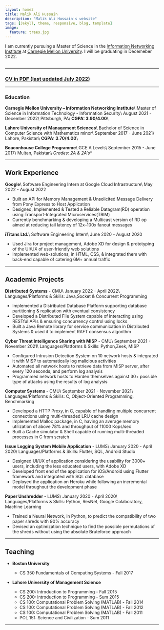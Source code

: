 ```yaml
---
layout: home3
title: Malik Ali Hussain
description: "Malik Ali Hussain's website"
tags: [Jekyll, theme, responsive, blog, template]
image:
  feature: trees.jpg
---
```


I am currently pursuing a Master of Science in the [Information Networking Institute](https://www.cmu.edu/ini/) at [Carnegie Mellon University](https://www.cmu.edu). I will be graduating in Decemeber 2022. 
<br />
<br />


---

### [CV in PDF (last updated July 2022)](../AliRazaCV.pdf)

---

### Education

**Carnegie Mellon University – Information Networking Institute**\\
   Master of Science in Information Technology - Information Security\\
   August 2021 - December 2022\\
   Pittsburgh, PA\\
   **CGPA: 3.90/4.00**\\

**Lahore University of Management Sciences**\\
   Bachelor of Science in Computer Science with Mathematics minor\\
   September 2017 - June 2021\\
   Lahore, Pakistan\\
   **CGPA: 3.70/4.00**\\
    
**Beaconhouse College Programme**\\
   GCE A Levels\\
   September 2015 - June 2017\\
   Multan, Pakistan\\
   **Grades: 2A* & 2A's**

---
## Work Experience

**Google**\\
  Software Engineering Intern at Google Cloud Infrastructure\\
  May 2022 - August 2022
   
   - Built an API for Memory Management & Unsolicited Message Delivery from Pony Express to Host Application
   - Designed, Implemented & Tested a Reliable Datagram(RD) operation using Transport-Integrated Microservices(TRIM)
   - Currently benchmarking & developing a Multicast version of RD op aimed at reducing tail latency of 12x–100x fanout messages
	
**iTitans Ltd.**\\
  Software Engineering Intern\\
  June 2020 - August 2020 
  
   - Used Jira for project management, Adobe XD for design & prototyping of the UI/UX of user-friendly web solutions
   - Implemented web-solutions, in HTML, CSS, & integrated them with back-end capable of catering 6M+ annual traffic

---

## Academic Projects

**Distributed Systems** - CMU\\
  January 2022 - April 2022\\
  Languages/Platforms & Skills: Java,Socket & Concurrent Programming  
    
   - Implemented a Distributed Database Platform supporting database partitioning & replication with eventual consistency
   - Developed a Distributed File System capable of interacting using RESTful APIs & ensuring concurrency control using locks
   - Built a Java Remote library for service communication in Distributed Systems & used it to implement RAFT consensus algorithm

**Cyber Threat Intelligence Sharing with MISP** - CMU\\
  September 2021 - November 2021\\
  Languages/Platforms & Skills: Python,Zeek, MISP
    
   - Configured Intrusion Detection System on 10 network hosts & integrated it with MISP to automatically log malicious activities
   - Automated all network hosts to retrieve data from MISP server, after every 120 seconds, and perform log analysis 
   - Programmed network hosts to Harden themselves against 30+ possible type of attacks using the results of log analysis

**Computer Systems** - CMU\\
  September 2021 - November 2021\\
  Languages/Platforms & Skills: C, Object-Oriented Programming, Benchmarking
   
   - Developed a HTTP Proxy, in C, capable of handling multiple concurrent connections using multi-threaded LRU cache design
   - Implemented Malloc package, in C, having an average memory utilization of above 78% and throughput of 11000 Kops/sec
   - Built a Cache simulator & Shell capable of running multi-threaded processes in C from scratch 

**Issue Logging System Mobile Application** - LUMS\\
  January 2020 - April 2020\\
  Languages/Platforms & Skills: Flutter, SQL, Android Studio
  
   - Designed UI/UX of application considering the usability for 3000+ users, including the less educated users, with Adobe XD
   - Developed front end of the application for iOS/Android using Flutter framework and integrated with SQL database
   - Deployed the application on Heroku while following an incremental model throughout the development phase

**Paper Unshredder** - LUMS\\
  January 2020 - April 2020\\
  Languages/Platforms & Skills: Python, ResNet, Google Colaboratory, Machine Learning  
  
   - Trained a Neural Network, in Python, to predict the compatibility of two paper shreds with 90% accuracy
   - Devised an optimization technique to find the possible permutations of the shreds without using the absolute Bruteforce approach


---

## Teaching  

- **Boston University** 
	- CS 350 Fundamentals of Computing Systems - Fall 2017

- **Lahore University of Management Science**
	- CS 200: Introduction to Programming - Fall 2015
	- CS 200: Introduction to Programming - Sum 2015
	- CS 100: Computational Problem Solving (MATLAB) - Fall 2014
	- CS 100: Computational Problem Solving (MATLAB) - Fall 2012
	- CS 100: Computational Problem Solving (MATLAB) - Fall 2011
	- POL 151: Science and Civilization - Sum 2011
	
---


